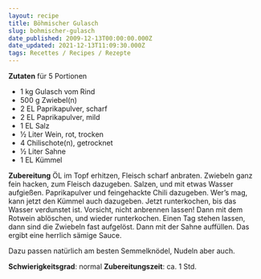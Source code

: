 ```yaml
---
layout: recipe
title: Böhmischer Gulasch
slug: bohmischer-gulasch
date_published: 2009-12-13T00:00:00.000Z
date_updated: 2021-12-13T11:09:30.000Z
tags: Recettes / Recipes / Rezepte
---
```


**Zutaten** für 5 Portionen
- 1 kg Gulasch vom Rind
- 500 g Zwiebel(n)
- 2 EL Paprikapulver, scharf
- 2 EL Paprikapulver, mild
- 1 EL Salz
- ½ Liter Wein, rot, trocken
- 4 Chilischote(n), getrocknet
- ½ Liter Sahne
- 1 EL Kümmel

**Zubereitung**
ÖL im Topf erhitzen, Fleisch scharf anbraten. Zwiebeln ganz fein hacken, zum Fleisch dazugeben. Salzen, und mit etwas Wasser aufgießen. Paprikapulver und feingehackte Chili dazugeben. Wer’s mag, kann jetzt den Kümmel auch dazugeben. Jetzt runterkochen, bis das Wasser verdunstet ist. Vorsicht, nicht anbrennen lassen! Dann mit dem Rotwein ablöschen, und wieder runterkochen. Einen Tag stehen lassen, dann sind die Zwiebeln fast aufgelöst. Dann mit der Sahne auffüllen. Das ergibt eine herrlich sämige Sauce.

Dazu passen natürlich am besten Semmelknödel, Nudeln aber auch.

**Schwierigkeitsgrad**: normal
**Zubereitungszeit**: ca. 1 Std.
